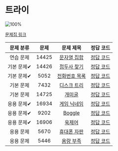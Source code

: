 # 트라이

![100%](https://progress-bar.dev/10/?scale=10&title=progress&width=500&color=babaca&suffix=/10)

[문제집 링크](https://www.acmicpc.net/workbook/view/12649)

| 문제 분류 | 문제 | 문제 제목 | 정답 코드 |
| :--: | :--: | :--: | :--: |
| 연습 문제 | 14425 | [문자열 집합](https://www.acmicpc.net/problem/14425) | [정답 코드](../0x1F/solutions/14425.cpp) |
| 기본 문제✔ | 14426 | [접두사 찾기](https://www.acmicpc.net/problem/14426) | [정답 코드](../0x1F/solutions/14426.cpp) |
| 기본 문제✔ | 5052 | [전화번호 목록](https://www.acmicpc.net/problem/5052) | [정답 코드](../0x1F/solutions/5052.cpp) |
| 기본 문제 | 7432 | [디스크 트리](https://www.acmicpc.net/problem/7432) | [정답 코드](../0x1F/solutions/7432.cpp) |
| 기본 문제 | 14725 | [개미굴](https://www.acmicpc.net/problem/14725) | [정답 코드](../0x1F/solutions/14725.cpp) |
| 응용 문제✔ | 16934 | [게임 닉네임](https://www.acmicpc.net/problem/16934) | [정답 코드](../0x1F/solutions/16934.cpp) |
| 응용 문제✔ | 9202 | [Boggle](https://www.acmicpc.net/problem/9202) | [정답 코드](../0x1F/solutions/9202.cpp) |
| 응용 문제✔ | 16906 | [욱제어](https://www.acmicpc.net/problem/16906) | [정답 코드](../0x1F/solutions/16906.cpp) |
| 응용 문제 | 5670 | [휴대폰 자판](https://www.acmicpc.net/problem/5670) | [정답 코드](../0x1F/solutions/5670.cpp) |
| 응용 문제 | 5446 | [용량 부족](https://www.acmicpc.net/problem/5446) | [정답 코드](../0x1F/solutions/5446.cpp) |
